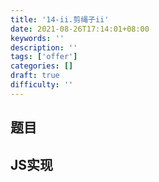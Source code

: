 ```yaml
---
title: '14-ii.剪绳子ii'
date: 2021-08-26T17:14:01+08:00
keywords: ''
description: ''
tags: ['offer']
categories: []
draft: true
difficulty: ''
---
```


## 题目


## JS实现 

```javascript

```
